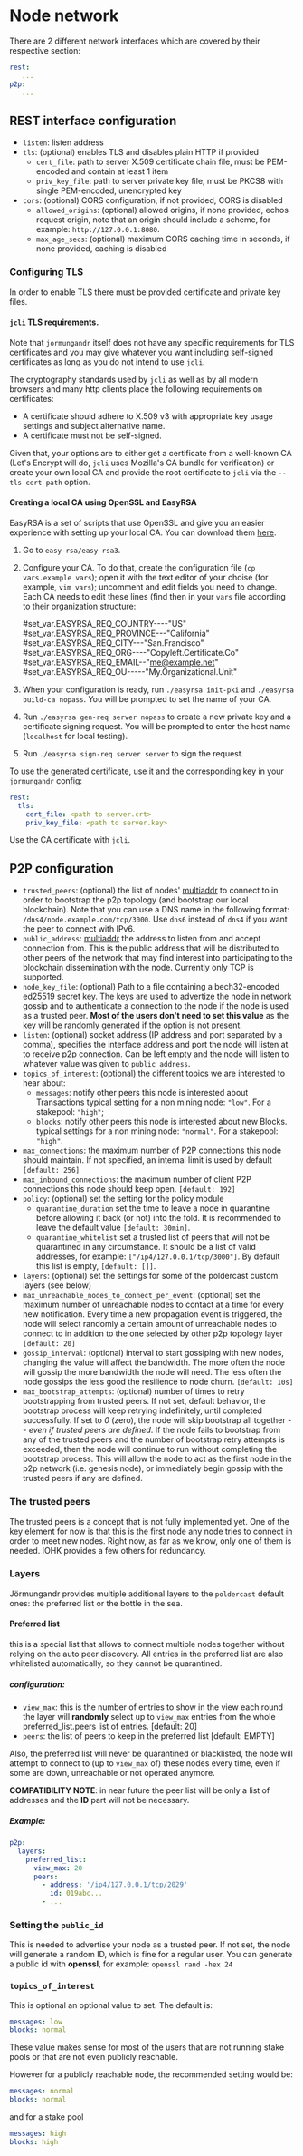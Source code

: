 # Node network

There are 2 different network interfaces which are covered by their respective section:

```yaml
rest:
   ...
p2p:
   ...
```

## REST interface configuration

- `listen`: listen address
- `tls`: (optional) enables TLS and disables plain HTTP if provided
  - `cert_file`: path to server X.509 certificate chain file, must be PEM-encoded and contain at least 1 item
  - `priv_key_file`: path to server private key file, must be PKCS8 with single PEM-encoded, unencrypted key
- `cors`: (optional) CORS configuration, if not provided, CORS is disabled
  - `allowed_origins`: (optional) allowed origins, if none provided, echos request origin, note that
    an origin should include a scheme, for example: `http://127.0.0.1:8080`.
  - `max_age_secs`: (optional) maximum CORS caching time in seconds, if none provided, caching is disabled

### Configuring TLS

In order to enable TLS there must be provided certificate and private key files.

#### `jcli` TLS requirements.

Note that `jormungandr` itself does not have any specific requirements for TLS certificates and you
may give whatever you want including self-signed certificates as long as you do not intend to use
`jcli`.

The cryptography standards used by `jcli` as well as by all modern browsers and many http clients
place the following requirements on certificates:

- A certificate should adhere to X.509 v3 with appropriate key usage settings and subject
  alternative name.
- A certificate must not be self-signed.

Given that, your options are to either get a certificate from a well-known CA (Let's Encrypt will
do, `jcli` uses Mozilla's CA bundle for verification) or create your own local CA and provide the
root certificate to `jcli` via the `--tls-cert-path` option.

#### Creating a local CA using OpenSSL and EasyRSA

EasyRSA is a set of scripts that use OpenSSL and give you an easier experience with setting up your
local CA. You can download them [here](https://github.com/OpenVPN/easy-rsa).

1. Go to `easy-rsa/easy-rsa3`.
2. Configure your CA. To do that, create the configuration file (`cp vars.example vars`); open it
   with the text editor of your choise (for example, `vim vars`); uncomment and edit fields you
   need to change. Each CA needs to edit these lines (find then in your `vars` file according to
   their organization structure:

    #set_var.EASYRSA_REQ_COUNTRY----"US"
    #set_var.EASYRSA_REQ_PROVINCE---"California"
    #set_var.EASYRSA_REQ_CITY---"San.Francisco"
    #set_var.EASYRSA_REQ_ORG----"Copyleft.Certificate.Co"
    #set_var.EASYRSA_REQ_EMAIL--"me@example.net"
    #set_var.EASYRSA_REQ_OU-----"My.Organizational.Unit"

3. When your configuration is ready, run `./easyrsa init-pki` and `./easyrsa build-ca nopass`. You
   will be prompted to set the name of your CA.
4. Run `./easyrsa gen-req server nopass` to create a new private key and a certificate signing
   request. You will be prompted to enter the host name (`localhost` for local testing).
5. Run `./easyrsa sign-req server server` to sign the request.

To use the generated certificate, use it and the corresponding key in your `jormungandr` config:

```yaml
rest:
  tls:
    cert_file: <path to server.crt>
    priv_key_file: <path to server.key>
```

Use the CA certificate with `jcli`.

## P2P configuration

- `trusted_peers`: (optional) the list of nodes' [multiaddr][multiaddr] to connect to in order to
    bootstrap the p2p topology (and bootstrap our local blockchain). Note that you can use a DNS
    name in the following format: `/dns4/node.example.com/tcp/3000`. Use `dns6` instead of `dns4`
    if you want the peer to connect with IPv6.
- `public_address`: [multiaddr][multiaddr] the address to listen from and accept connection
    from. This is the public address that will be distributed to other peers
    of the network that may find interest into participating to the blockchain
    dissemination with the node.  Currently only TCP is supported.
- `node_key_file`: (optional) Path to a file containing a bech32-encoded ed25519 secret key.
  The keys are used to advertize the node in network gossip and to authenticate
  a connection to the node if the node is used as a trusted peer.
  **Most of the users don't need to set this value** as the key will be randomly
  generated if the option is not present.
- `listen`: (optional) socket address (IP address and port separated by a comma),
    specifies the interface address and port the node
    will listen at to receive p2p connection. Can be left empty and the node will listen
    to whatever value was given to `public_address`.
- `topics_of_interest`: (optional) the different topics we are interested to hear about:
  - `messages`: notify other peers this node is interested about Transactions
    typical setting for a non mining node: `"low"`. For a stakepool: `"high"`;
  - `blocks`: notify other peers this node is interested about new Blocks.
    typical settings for a non mining node: `"normal"`. For a stakepool: `"high"`.
- `max_connections`: the maximum number of P2P connections this node should
    maintain. If not specified, an internal limit is used by default `[default: 256]`
- `max_inbound_connections`: the maximum number of client P2P connections this
    node should keep open. `[default: 192]`
- `policy`: (optional) set the setting for the policy module
  - `quarantine_duration` set the time to leave a node in quarantine before allowing
    it back (or not) into the fold.
    It is recommended to leave the default value `[default: 30min]`.
  - `quarantine_whitelist` set a trusted list of peers that will not be quarantined in any circumstance. 
    It should be a list of valid addresses, for example: `["/ip4/127.0.0.1/tcp/3000"]`.
    By default this list is empty, `[default: []]`.
- `layers`: (optional) set the settings for some of the poldercast custom layers (see below)
- `max_unreachable_nodes_to_connect_per_event`: (optional) set the maximum number of unreachable nodes
  to contact at a time for every new notification.
  Every time a new propagation event is triggered, the node will select
  randomly a certain amount of unreachable nodes to connect to in addition
  to the one selected by other p2p topology layer `[default: 20]`
- `gossip_interval`: (optional) interval to start gossiping with new nodes,
  changing the value will affect the bandwidth. The more often the node will
  gossip the more bandwidth the node will need. The less often the node gossips
  the less good the resilience to node churn. `[default: 10s]`
- `max_bootstrap_attempts`: (optional) number of times to retry bootstrapping from trusted peers.
  If not set, default behavior, the bootstrap process will keep retrying indefinitely, until completed successfully.
  If set to *0* (zero), the node will skip bootstrap all together -- *even if trusted peers are defined*.
  If the node fails to bootstrap from any of the trusted peers and the number of bootstrap retry attempts is exceeded,
  then the node will continue to run without completing the bootstrap process.
  This will allow the node to act as the first node in the p2p network (i.e. genesis node),
  or immediately begin gossip with the trusted peers if any are defined.

### The trusted peers

The trusted peers is a concept that is not fully implemented yet. One of the key element
for now is that this is the first node any node tries to connect in order to meet new nodes.
Right now, as far as we know, only one of them is needed. IOHK provides a few others for
redundancy.

### Layers

Jörmungandr provides multiple additional layers to the `poldercast` default ones:
the preferred list or the bottle in the sea.

#### Preferred list

this is a special list that allows to connect multiple nodes together without relying
on the auto peer discovery. All entries in the preferred list are also whitelisted
automatically, so they cannot be quarantined.

##### configuration:

- `view_max`: this is the number of entries to show in the view each round
  the layer will **randomly** select up to `view_max` entries from the whole
  preferred_list.peers list of entries. [default: 20]
- `peers`: the list of peers to keep in the preferred list [default: EMPTY]

Also, the preferred list will never be quarantined or blacklisted, the node will
attempt to connect to (up to `view_max` of) these nodes every time, even if some
are down, unreachable or not operated anymore.

**COMPATIBILITY NOTE**: in near future the peer list will be only a list of addresses and the **ID**
part will not be necessary.

##### Example:

```yaml
p2p:
  layers:
    preferred_list:
      view_max: 20
      peers:
        - address: '/ip4/127.0.0.1/tcp/2029'
          id: 019abc...
        - ...
```

### Setting the `public_id`

This is needed to advertise your node as a trusted peer.
If not set, the node will generate a random ID, which is fine for a regular user.
You can generate a public id with **openssl**, for example: `openssl rand -hex 24`

### `topics_of_interest`

This is optional an optional value to set. The default is:

```yaml
messages: low
blocks: normal
```

These value makes sense for most of the users that are not running stake pools or
that are not even publicly reachable.

However for a publicly reachable node, the recommended setting would be:

```yaml
messages: normal
blocks: normal
```

and for a stake pool

```yaml
messages: high
blocks: high
```

[multiaddr]: https://github.com/multiformats/multiaddr
[`jcli key`]: ../jcli/key.md
